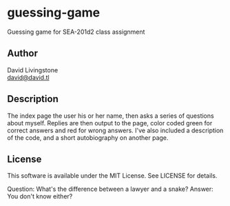 # guessing-game
Guessing game for SEA-201d2 class assignment

## Author
David Livingstone
<br>
david@david.tl

## Description
The index page the user his or her name, then asks a series of questions about myself. Replies are then output to the page, color coded green for correct answers and red for wrong answers. I've also included a description of the code, and a short autobiography on another page.

## License
This software is available under the MIT License. See LICENSE for details.


Question: What's the difference between a lawyer and a snake?
Answer: You don't know either?
